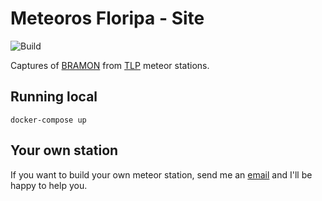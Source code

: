 # Meteoros Floripa - Site

![Build](https://github.com/Meteoros-Floripa/site/workflows/Build/badge.svg)

Captures of [BRAMON](https://www.bramonmeteor.org) from [TLP](https://www.mrprompt.com.br) meteor stations.

## Running local

```console
docker-compose up
```

## Your own station

If you want to build your own meteor station, send me an [email](mailto:mrprompt+meteor@gmail.com) and I'll be happy 
to help you.

